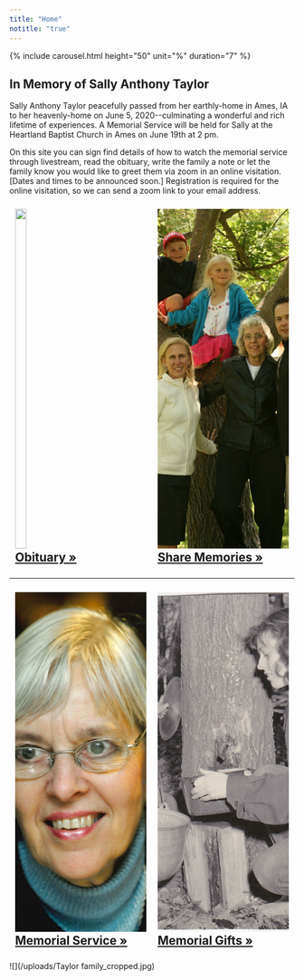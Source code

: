 ```yaml
---
title: "Home"
notitle: "true"
---
```


{% include carousel.html height="50" unit="%" duration="7" %}

## In Memory of Sally Anthony Taylor

Sally Anthony Taylor peacefully passed from her earthly-home in Ames, IA to her heavenly-home on June 5, 2020--culminating a wonderful and rich lifetime of experiences.  A Memorial Service will be held for Sally at the Heartland Baptist Church in Ames on June 19th at 2 pm.

On this site you can sign find details of how to watch the memorial service through livestream, read the obituary, write the family a note or let the family know you would like to greet them via zoom in an online visitation.  [Dates and times to be announced soon.] Registration is required for the online visitation, so we can send a zoom link to your email address.

<div style="display: flex;">
<div style="flex-basis: 100%; padding: 10px">
<a href="/obituary">
<img src="/uploads/(1a) 5.jpg" style="height: 600px; width: fit-content; object-fit: cover;">
<h2 style="margin: 0;" id="obituary">Obituary »</h2>
</a>
</div>
<hr>
<div style="flex-basis: 100%; padding: 10px">
<a href="/share-memories">
<img src="/uploads/IMG_8048_cropped.jpg" style="height: 600px; width: fit-content; object-fit: cover;">
<h2 style="margin: 0;" id="share-memories">Share Memories »</h2>
</a>
</div>
</div>
<hr>
<div style="display: flex;">
<div style="flex-basis: 100%; padding: 10px">
<a href="/memorial-serivce">
<img src="/uploads/Taylor_Sally_6_5_2020.jpg" style="height: 600px; width: fit-content; object-fit: cover;">
<h2 style="margin: 0;" id="memorial-service">Memorial Service »</h2>
</a>
</div>
<hr>
<div style="flex-basis: 100%; padding: 10px">
<a href="/memorial-gifts">
<img src="/uploads/(1a) 8.jpg" style="height: 600px; width: fit-content; object-fit: cover;">
<h2 style="margin: 0;" id="memorial-gifts">Memorial Gifts »</h2>
</a>
</div>
</div>

![](/uploads/Taylor family_cropped.jpg)
